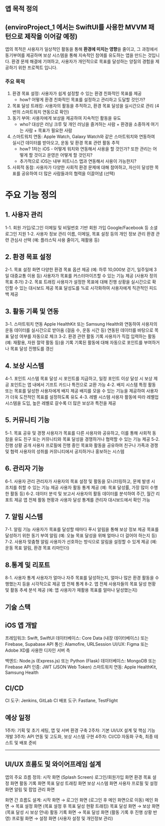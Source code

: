## 앱 목적 정의
 (enviroProject_1 에서는 SwiftUI를 사용한 MVVM 패턴으로 제작을 이어갈 예정)
---
앱의 목적은 사용자가 일상적인 활동을 통해 **환경에 미치는 영향**을 줄이고, 그 과정에서 동기부여를 제공하며 보상 시스템을 통해 지속적인 참여를 유도하는 앱을 만드는 것입니다. 
환경 문제 해결에 기여하고, 사용자가 개인적으로 목표를 달성하는 양질의 경험을 제공하기 위한 프로젝트 입니다.

### 주요 목적
1. 환경 목표 설정: 사용자가 쉽게 설정할 수 있는 환경 친화적인 목표를 제공
	+ how? 어떻게 환경 친화적인 목표를 설정하고 관리하고 도달할 것인가?
2. 목표 달성 트래킹: 사용자의 활동을 추적하고, 환경 목표 달성을 실시간으로 관리 (4번의 스마트워치 연동으로 확인)
3. 동기 부여: 사용자에게 보상을 제공하여 지속적인 활동을 유도
	+ who? 대상은 러닝 크루 및 개인 러닝을 즐겨하는 사람 + 환경을 소중하게 여기는 사람 + 목표가 필요한 사람
4. 스마트워치 연동: Apple Watch, Galaxy Watch와 같은 스마트워치와 연동하여 실시간 데이터를 받아오고, 운동 및 환경 목표 관련 활동 추적
	+ how? 1차는 iOS - 어떻게 워치와 연동해서 사용을 할 것인가? 또한 관리는 어떻게 할 것이고 운영은 어떻게 할 것인지?
	+ 추가적으로 iOS는 내부 피트니스 앱과 연동해서 사용이 가능한지?
5. 사회적 동참: 사용자가 다양한 사회적 환경 문제에 대해 참여하고, 자신이 달성한 목표를 공유하여 더 많은 사람들과의 협력을 이끌어냄 (선택)

# 주요 기능 정의

## 1. 사용자 관리

1-1. 회원 가입/로그인
	이메일 및 비밀번호 기반 회원 가입
	Google/Facebook 등 소셜 로그인 지원
1-2. 사용자 정보 관리
	이름, 이메일, 목표 설정 등의 개인 정보 관리
	환경 관련 관심사 선택 (예: 플라스틱 사용 줄이기, 재활용 등)
## 2. 환경 목표 설정

2-1. 목표 설정 화면
	다양한 환경 목표 옵션 제공 (예: 하루 10,000보 걷기, 일주일에 3일 대중교통 이용 등)
	사용자가 목표를 커스터마이즈할 수 있는 기능 제공 (사용자 정의 목표 추가)
2-2. 목표 트래킹
	사용자가 설정한 목표에 대해 진행 상황을 실시간으로 확인할 수 있는 대시보드 제공
	목표 달성도를 %로 시각화하여 사용자에게 직관적인 피드백 제공

 ## 3. 활동 기록 및 연동
3-1. 스마트워치 연동
	Apple HealthKit 또는 Samsung Health와 연동하여 사용자의 운동 데이터를 실시간으로 받아옴 (걸음 수, 운동 시간 등)
	연동된 데이터를 바탕으로 목표 달성 여부를 자동으로 체크
3-2. 환경 관련 활동 기록
	사용자가 직접 입력하는 활동 (예: 재활용, 자원 절약 활동 등)을 기록
	기록된 활동에 대해 자동으로 포인트를 부여하거나 목표 달성 진행도를 갱신
## 4.  보상 시스템

4-1. 포인트 시스템
	목표 달성 시 포인트를 지급하고, 일정 포인트 이상 달성 시 보상 제공
	포인트는 앱 내에서 기프트 카드나 특전으로 교환 가능
4-2. 배지 시스템
	특정 활동 또는 목표를 달성한 사용자에게 배지 제공
	배지를 모을 수 있는 기능을 제공하여 사용자가 더욱 도전적인 목표를 설정하도록 유도
4-3. 레벨 시스템
	사용자 활동에 따라 레벨업 시스템을 도입, 높은 레벨로 갈수록 더 많은 보상과 특전을 제공
## 5.  커뮤니티 기능

5-1. 목표 공유 및 경쟁
	사용자가 목표를 다른 사용자와 공유하고, 이를 통해 사회적 동참을 유도
	친구 또는 커뮤니티와 목표 달성을 경쟁하거나 협력할 수 있는 기능 제공
5-2. 진행 상황 공개
	사용자 프로필에 진행 중인 목표와 활동을 공유하여 친구나 가족과 경쟁 및 협력
	사용자의 성취를 커뮤니티에서 공지하거나 홍보하는 시스템
## 6.  관리자 기능

6-1. 사용자 관리
	관리자가 사용자의 목표 설정 및 활동을 모니터링하고, 문제 발생 시 조치를 취할 수 있는 기능 제공
	사용자 활동 통계 제공 (예: 목표 달성률, 가장 많이 수행한 활동 등)
6-2. 데이터 분석 및 보고서
	사용자의 활동 데이터를 분석하여 주간, 월간 리포트 제공
	앱 전체 활동 현황과 사용자 달성 통계를 관리자 대시보드에서 확인 가능

## 7. 알림 시스템

7-1. 알림 기능
	사용자가 목표를 달성할 때마다 푸시 알림을 통해 보상 정보 제공
	목표를 달성하기 위한 동기 부여 알림 (예: 오늘 목표 달성을 위해 얼마나 더 걸어야 하는지 등)
7-2. 사용자 맞춤형 알림
	사용자가 선호하는 방식으로 알림을 설정할 수 있게 제공 (예: 운동 목표 알림, 환경 목표 리마인더)

 ## 8.통계 및 리포트

8-1. 사용자 통계
	사용자가 얼마나 자주 목표를 달성하는지, 얼마나 많은 환경 활동을 수행했는지 등을 시각적으로 제공
	앱 전체 통계
8-2. 앱 전체 사용자들의 목표 달성 현황 및 활동 추세 분석 제공 (예: 앱 사용자가 재활용 목표를 얼마나 달성했는지)

## 기술 스택
## iOS 앱 개발

프레임워크: Swift, SwiftUI
데이터베이스: Core Data (내장 데이터베이스) 또는 Firebase, Supabase
API 통신: Alamofire, URLSession
UI/UX: Figma 또는 Adobe XD를 사용한 디자인
서버 측

백엔드: Node.js (Express.js) 또는 Python (Flask)
데이터베이스: MongoDB 또는 Firebase
API 인증: JWT (JSON Web Token)
스마트워치 연동: Apple HealthKit, Samsung Health

## CI/CD

CI 도구: Jenkins, GitLab CI
배포 도구: Fastlane, TestFlight



## 예상 일정
1주차: 기획 및 초기 세팅, 앱 및 서버 환경 구축
2주차: 기본 UI/UX 설계 및 핵심 기능 개발
3주차: API 연동 및 고도화, 보상 시스템 구현
4주차: CI/CD 자동화 구축, 최종 테스트 및 배포 준비

----

## UI/UX 흐름도 및 와이어프레임 설계

앱의 주요 흐름 정의:
시작 화면 (Splash Screen)
로그인/회원가입 화면
환경 목표 설정 화면
활동 기록 화면
목표 달성 트래킹 화면
보상 시스템 화면
사용자 프로필 및 설정 화면
알림 및 팝업 관리 화면


화면 간 흐름도 설계:
시작 화면 → 로그인 화면 (로그인 후 메인 화면으로 이동)
메인 화면 → 목표 설정 화면 (목표 설정 후 목표 달성 현황 트래킹)
목표 달성 화면 → 보상 화면 (목표 달성 시 보상 안내)
활동 기록 화면 → 목표 달성 화면 (활동 기록 후 진행 상황 반영)
프로필 화면 → 설정 화면 (사용자 설정 및 개인정보 관리)
